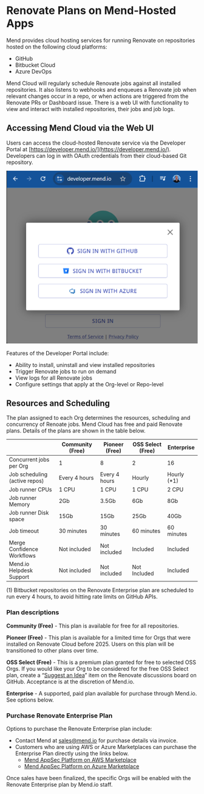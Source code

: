 # Renovate Plans on Mend-Hosted Apps

Mend provides cloud hosting services for running Renovate on repositories hosted on the following cloud platforms:

- GitHub
- Bitbucket Cloud
- Azure DevOps

Mend Cloud will regularly schedule Renovate jobs against all installed repositories.
It also listens to webhooks and enqueues a Renovate job when relevant changes occur in a repo,
or when actions are triggered from the Renovate PRs or Dashboard issue.
There is a web UI with functionality to view and interact with installed repositories, their jobs and job logs.

## Accessing Mend Cloud via the Web UI

Users can access the cloud-hosted Renovate service via the Developer Portal at [https://developer.mend.io/](https://developer.mend.io/).
Developers can log in with OAuth credentials from their cloud-based Git repository.

![Developer Portal sign-in screen](../assets/images/portal-sign-in.png)

Features of the Developer Portal include:

- Ability to install, uninstall and view installed repositories
- Trigger Renovate jobs to run on demand
- View logs for all Renovate jobs
- Configure settings that apply at the Org-level or Repo-level

## Resources and Scheduling

The plan assigned to each Org determines the resources, scheduling and concurrency of Renoate jobs.
Mend Cloud has free and paid Renovate plans. Details of the plans are shown in the table below.

|                               | Community (Free) | Pioneer (Free) | OSS Select (Free) | Enterprise   |
| ----------------------------- | ---------------- | -------------- | ----------------- | ------------ |
| Concurrent jobs per Org       | 1                | 8              | 2                 | 16           |
| Job scheduling (active repos) | Every 4 hours    | Every 4 hours  | Hourly            | Hourly (\*1) |
| Job runner CPUs               | 1 CPU            | 1 CPU          | 1 CPU             | 2 CPU        |
| Job runner Memory             | 2Gb              | 3.5Gb          | 6Gb               | 8Gb          |
| Job runner Disk space         | 15Gb             | 15Gb           | 25Gb              | 40Gb         |
| Job timeout                   | 30 minutes       | 30 minutes     | 60 minutes        | 60 minutes   |
| Merge Confidence Workflows    | Not included     | Not included   | Included          | Included     |
| Mend.io Helpdesk Support      | Not included     | Not included   | Not Included      | Included     |

(1) Bitbucket repositories on the Renovate Enterprise plan are scheduled to run every 4 hours, to avoid hitting rate limits on GitHub APIs.

### Plan descriptions

**Community (Free)** - This plan is available for free for all repositories.

**Pioneer (Free)** - This plan is available for a limited time for Orgs that were installed on Renovate Cloud before 2025. Users on this plan will be transitioned to other plans over time.

**OSS Select (Free)** - This is a premium plan granted for free to selected OSS Orgs. If you would like your Org to be considered for the free OSS Select plan, create a “[Suggest an Idea](https://github.com/renovatebot/renovate/discussions/categories/suggest-an-idea)” item on the Renovate discussions board on GitHub. Acceptance is at the discretion of Mend.io.

**Enterprise** - A supported, paid plan available for purchase through Mend.io. See options below.

### Purchase Renovate Enterprise Plan

Options to purchase the Renovate Enterprise plan include:

- Contact Mend at [sales@mend.io](mailto:sales@mend.io) for purchase details via invoice.
- Customers who are using AWS or Azure Marketplaces can purchase the Enterprise Plan directly using the links below.
  - [Mend AppSec Platform on AWS Marketplace](https://aws.amazon.com/marketplace/pp/prodview-yinerd2u4nhw4?sr=0-1&ref_=beagle&applicationId=AWSMPContessa)
  - [Mend AppSec Platform on Azure Marketplace](https://azuremarketplace.microsoft.com/en-us/marketplace/apps/whitesource-software.whitesource_enterprise?tab=Overview)

Once sales have been finalized, the specific Orgs will be enabled with the Renovate Enterprise plan by Mend.io staff.
